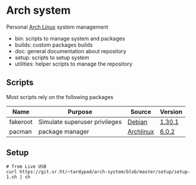 # Arch system

Personal [Arch Linux](https://www.archlinux.org/) system management

- bin: scripts to manage system and packages
- builds: custom packages builds
- doc: general documentation about repository
- setup: scripts to setup system
- utilities: helper scripts to manage the repository


## Scripts

Most scripts rely on the following packages

| Name        | Purpose                          | Source                                                                            | Version                                                                                                     |
|-------------|----------------------------------|-----------------------------------------------------------------------------------|-------------------------------------------------------------------------------------------------------------|
| fakeroot    | Simulate superuser privileges    | [Debian](http://debian.backend.mirrors.debian.org/debian/pool/main/f/fakeroot)    | [1.30.1](http://debian.backend.mirrors.debian.org/debian/pool/main/f/fakeroot/fakeroot_1.30.1.orig.tar.gz)  |
| pacman      | package manager                  | [Archlinux](https://git.archlinux.org/pacman.git)                                 | [6.0.2](https://git.archlinux.org/pacman.git/tag/?h=v6.0.2)                                                 |


## Setup

```shell
# from Live USB
curl https://git.sr.ht/~tardypad/arch-system/blob/master/setup/setup-1.sh | sh
```
